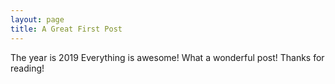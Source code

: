 ```yaml
---
layout: page
title: A Great First Post
---
```


The year is 2019
Everything is awesome!
What a wonderful post!
Thanks for reading!
